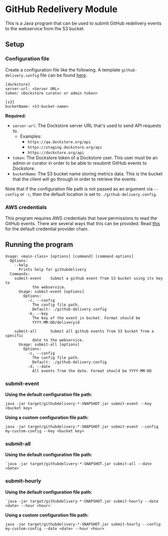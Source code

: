 # GitHub Redelivery Module

This is a Java program that can be used to submit GitHub redelivery events to the webservice from the S3 bucket.

## Setup

### Configuration file

Create a configuration file like the following. A template `github-delivery.config` file can be found [here](templates/github-delivery.config).

```
[dockstore]
server-url: <Server URL>
token: <Dockstore curator or admin token>

[s3]
bucketName: <S3-bucket-name>
```
**Required:**
- `server-url`: The Dockstore server URL that's used to send API requests to.
  - Examples:
    - `https://qa.dockstore.org/api`
    - `https://staging.dockstore.org/api`
    - `https://dockstore.org/api`
- `token`: The Dockstore token of a Dockstore user. This user must be an admin or curator in order to be able to resubmit GitHub events to Dockstore.
- `bucketName`: The S3 bucket name storing metrics data. This is the bucket that the client will go through in order
  to retrieve the events.

Note that if the configuration file path is not passed as an argument via `--config` or `-c`, then the default location is set to `./github-delivery.config`. 

### AWS credentials

This program requires AWS credentials that have permissions to read the GitHub events. There are several ways that this can be provided.
Read [this](https://docs.aws.amazon.com/sdk-for-java/latest/developer-guide/credentials.html#credentials-chain) for the default credential provider chain.

## Running the program

```
Usage: <main class> [options] [command] [command options]
  Options:
    --help
      Prints help for githubdelivery
  Commands:
    submit-event    Submit a github event from S3 bucket using its key to 
            the webservice.
      Usage: submit-event [options]
        Options:
          -c, --config
            The config file path.
            Default: ./github-delivery.config
          -k, --key
            The key of the event in bucket. Format should be 
            YYYY-MM-DD/deliveryid 

    submit-all      Submit all github events from S3 bucket from a specific 
            date to the webservice.
      Usage: submit-all [options]
        Options:
          -c, --config
            The config file path.
            Default: ./github-delivery.config
          -d, --date
            All events from the date. Format should be YYYY-MM-DD
```

### submit-event

**Using the default configuration file path:**

`java -jar target/githubdelivery-*-SNAPSHOT.jar submit-event --key <bucket key>`

**Using a custom configuration file path:**

`java -jar target/githubdelivery-*-SNAPSHOT.jar submit-event --config my-custom-config --key <bucket key>`

### submit-all

**Using the default configuration file path:**

```
`java -jar target/githubdelivery-*-SNAPSHOT.jar submit-all --date <date>`
```

### submit-hourly

**Using the default configuration file path:**

```
`java -jar target/githubdelivery-*-SNAPSHOT.jar submit-hourly --date <date> --hour <hour>`
```

**Using a custom configuration file path:**

`java -jar target/githubdelivery-*-SNAPSHOT.jar submit-hourly --config my-custom-config --date <date> --hour <hour>`